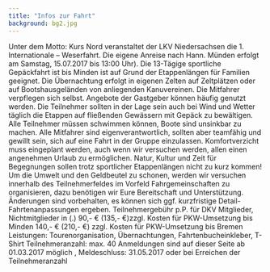 ```yaml
---
title: "Infos zur Fahrt"
background: bg2.jpg
---
```

Unter dem Motto: Kurs Nord veranstaltet der LKV Niedersachsen die  1. Internationale – Weserfahrt. 
Die eigene Anreise nach Hann. Münden erfolgt am Samstag, 15.07.2017 bis 13:00 Uhr).
Die 13-Tägige sportliche Gepäckfahrt ist  bis Minden ist auf Grund der Etappenlängen für Familien geeignet. 
Die Übernachtung erfolgt  in eigenen Zelten auf Zeltplätzen oder auf Bootshausgeländen von anliegenden Kanuvereinen. 
Die Mitfahrer verpflegen sich selbst. Angebote der Gastgeber können häufig genutzt werden. 
Die Teilnehmer sollten in der Lage sein auch bei Wind und Wetter täglich die Etappen auf fließenden Gewässern mit Gepäck zu bewältigen.
Alle Teilnehmer müssen schwimmen können, Boote sind unsinkbar zu machen. Alle Mitfahrer sind eigenverantwortlich, sollten aber teamfähig und gewillt sein, sich auf eine Fahrt in der Gruppe einzulassen.
Komfortverzicht muss eingeplant werden, auch wenn wir versuchen werden, allen einen angenehmen Urlaub zu ermöglichen. Natur, Kultur und Zeit für Begegnungen sollen trotz sportlicher Etappenlängen nicht zu kurz kommen! Um die Umwelt und den Geldbeutel zu schonen, werden wir versuchen innerhalb des Teilnehmerfeldes im Vorfeld Fahrgemeinschaften zu organisieren, dazu benötigen wir Eure Bereitschaft und Unterstützung. Änderungen sind vorbehalten, es können sich ggf. kurzfristige Detail- Fahrtenanpassungen ergeben.
Teilnehmergebühr p.P. für DKV Mitglieder, Nichtmitglieder  in (.)
90,- € (135,- €)zzgl. Kosten für PKW-Umsetzung bis Minden 
140,- € (210,- €) zzgl. Kosten für PKW-Umsetzung bis Bremen
Leistungen: 
Tourenorganisation, Übernachtungen, Fahrtenbucheinkleber, T-Shirt
Teilnehmeranzahl:
max. 40
Anmeldungen sind auf dieser  Seite ab 01.03.2017  möglich , Meldeschluss: 31.05.2017 oder bei Erreichen der Teilnehmeranzahl
